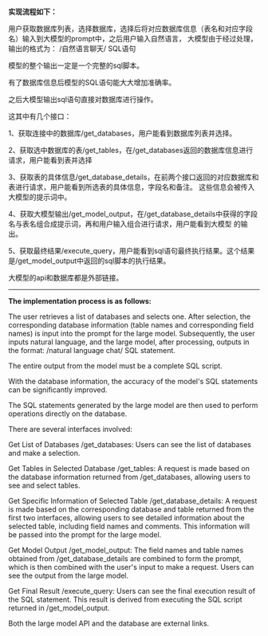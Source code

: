 **实现流程如下：**

用户获取数据库列表，选择数据库，选择后将对应数据库信息（表名和对应字段名）输入到大模型的prompt中，之后用户输入自然语言， 大模型由于经过处理，输出的格式为： /自然语言聊天/ SQL语句

模型的整个输出一定是一个完整的sql脚本。

有了数据库信息后模型的SQL语句能大大增加准确率。

之后大模型输出sql语句直接对数据库进行操作。

这其中有几个接口：

1、获取连接中的数据库/get_databases，用户能看到数据库列表并选择。

2、获取选中数据库的表/get_tables，在/get_databases返回的数据库信息进行请求，用户能看到表并选择

3、获取表的具体信息/get_database_details，在前两个接口返回的对应数据库和表进行请求，用户能看到所选表的具体信息，字段名和备注。 这些信息会被传入大模型的提示词中。

4、获取大模型输出/get_model_output，在/get_database_details中获得的字段名与表名组合成提示词，再和用户输入组合进行请求，用户能看到大模型 的输出。

5、获取最终结果/execute_query，用户能看到sql语句最终执行结果。这个结果是/get_model_output中返回的sql脚本的执行结果。

大模型的api和数据库都是外部链接。

***

**The implementation process is as follows:**

The user retrieves a list of databases and selects one. After selection, the corresponding database information (table names and corresponding field names) is input into the prompt for the large model. Subsequently, the user inputs natural language, and the large model, after processing, outputs in the format: /natural language chat/ SQL statement.

The entire output from the model must be a complete SQL script.

With the database information, the accuracy of the model's SQL statements can be significantly improved.

The SQL statements generated by the large model are then used to perform operations directly on the database.

There are several interfaces involved:

Get List of Databases /get_databases: Users can see the list of databases and make a selection.

Get Tables in Selected Database /get_tables: A request is made based on the database information returned from /get_databases, allowing users to see and select tables.

Get Specific Information of Selected Table /get_database_details: A request is made based on the corresponding database and table returned from the first two interfaces, allowing users to see detailed information about the selected table, including field names and comments. This information will be passed into the prompt for the large model.

Get Model Output /get_model_output: The field names and table names obtained from /get_database_details are combined to form the prompt, which is then combined with the user's input to make a request. Users can see the output from the large model.

Get Final Result /execute_query: Users can see the final execution result of the SQL statement. This result is derived from executing the SQL script returned in /get_model_output.

Both the large model API and the database are external links.
